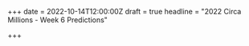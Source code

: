 +++
date = 2022-10-14T12:00:00Z
draft = true
headline = "2022 Circa Millions - Week 6 Predictions"

+++
